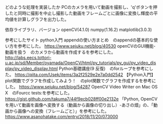 どのような処理を実装したか
PCのカメラを用いて動画を撮影し、'q'ボタンを押したと同時に撮影を中止し撮影した動画をフレームごとに画像に変換し輝度の平均値を計算しグラフを出力した。

依存ライブラリ、バージョン
openCV(4.1.0)
numpy(1.16.2)
matplotlib(3.0.3)

参考にしたサイト
python入門 appendの使い方まとめ　のappendの基本的な使い方を参考にした。
https://www.sejuku.net/blog/40530
openCVのGUI機能-動画を扱う　のカメラから動画を作成するを参考にした。
http://labs.eecs.tottori-u.ac.jp/sd/Member/oyamada/OpenCV/html/py_tutorials/py_gui/py_video_display/py_video_display.html
Python基礎講座(9 反復)　のforループを参考にした。
https://qiita.com/Usek/items/3a2f2529e2e7a0dd2542
【Python入門】plot関数でグラフを作成してみよう！　のplot関数でグラフを作成するを参考にした。
https://www.sejuku.net/blog/54287
OpenCV Video Writer on Mac OS X　のFourcc tests:を参考にした。
https://gist.github.com/takuma7/44f9ecb028ff00e2132e
「Python, OpenCVを用いて動画を画像へ変換する（動画から画像の切り出し）-あさの畑」の、「動画から画像への変換（フレームごと）」を参考にした。
https://www.asanohatake.com/entry/2018/11/20/073000

